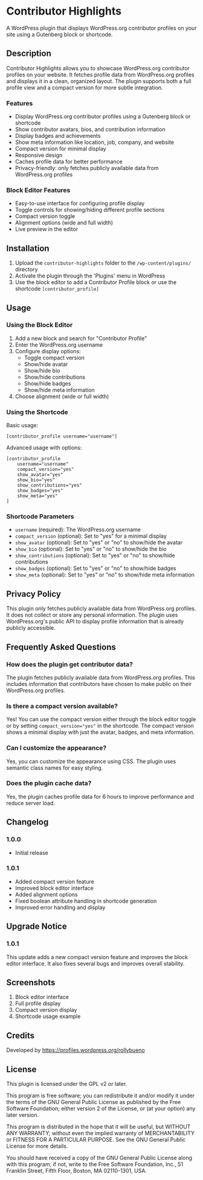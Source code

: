 # Contributor Highlights

A WordPress plugin that displays WordPress.org contributor profiles on your site using a Gutenberg block or shortcode.

## Description

Contributor Highlights allows you to showcase WordPress.org contributor profiles on your website. It fetches profile data from WordPress.org profiles and displays it in a clean, organized layout. The plugin supports both a full profile view and a compact version for more subtle integration.

### Features

- Display WordPress.org contributor profiles using a Gutenberg block or shortcode
- Show contributor avatars, bios, and contribution information
- Display badges and achievements
- Show meta information like location, job, company, and website
- Compact version for minimal display
- Responsive design
- Caches profile data for better performance
- Privacy-friendly: only fetches publicly available data from WordPress.org profiles

### Block Editor Features

- Easy-to-use interface for configuring profile display
- Toggle controls for showing/hiding different profile sections
- Compact version toggle
- Alignment options (wide and full width)
- Live preview in the editor

## Installation

1. Upload the `contributor-highlights` folder to the `/wp-content/plugins/` directory
2. Activate the plugin through the 'Plugins' menu in WordPress
3. Use the block editor to add a Contributor Profile block or use the shortcode `[contributor_profile]`

## Usage

### Using the Block Editor

1. Add a new block and search for "Contributor Profile"
2. Enter the WordPress.org username
3. Configure display options:
   - Toggle compact version
   - Show/hide avatar
   - Show/hide bio
   - Show/hide contributions
   - Show/hide badges
   - Show/hide meta information
4. Choose alignment (wide or full width)

### Using the Shortcode

Basic usage:
```
[contributor_profile username="username"]
```

Advanced usage with options:
```
[contributor_profile 
    username="username"
    compact_version="yes"
    show_avatar="yes"
    show_bio="yes"
    show_contributions="yes"
    show_badges="yes"
    show_meta="yes"
]
```

### Shortcode Parameters

- `username` (required): The WordPress.org username
- `compact_version` (optional): Set to "yes" for a minimal display
- `show_avatar` (optional): Set to "yes" or "no" to show/hide the avatar
- `show_bio` (optional): Set to "yes" or "no" to show/hide the bio
- `show_contributions` (optional): Set to "yes" or "no" to show/hide contributions
- `show_badges` (optional): Set to "yes" or "no" to show/hide badges
- `show_meta` (optional): Set to "yes" or "no" to show/hide meta information

## Privacy Policy

This plugin only fetches publicly available data from WordPress.org profiles. It does not collect or store any personal information. The plugin uses WordPress.org's public API to display profile information that is already publicly accessible.

## Frequently Asked Questions

### How does the plugin get contributor data?

The plugin fetches publicly available data from WordPress.org profiles. This includes information that contributors have chosen to make public on their WordPress.org profiles.

### Is there a compact version available?

Yes! You can use the compact version either through the block editor toggle or by setting `compact_version="yes"` in the shortcode. The compact version shows a minimal display with just the avatar, badges, and meta information.

### Can I customize the appearance?

Yes, you can customize the appearance using CSS. The plugin uses semantic class names for easy styling.

### Does the plugin cache data?

Yes, the plugin caches profile data for 6 hours to improve performance and reduce server load.

## Changelog

### 1.0.0
- Initial release

### 1.0.1
- Added compact version feature
- Improved block editor interface
- Added alignment options
- Fixed boolean attribute handling in shortcode generation
- Improved error handling and display

## Upgrade Notice

### 1.0.1
This update adds a new compact version feature and improves the block editor interface. It also fixes several bugs and improves overall stability.

## Screenshots

1. Block editor interface
2. Full profile display
3. Compact version display
4. Shortcode usage example

## Credits

Developed by https://profiles.wordpress.org/rollybueno

## License

This plugin is licensed under the GPL v2 or later.

This program is free software; you can redistribute it and/or
modify it under the terms of the GNU General Public License
as published by the Free Software Foundation; either version 2
of the License, or (at your option) any later version.

This program is distributed in the hope that it will be useful,
but WITHOUT ANY WARRANTY; without even the implied warranty of
MERCHANTABILITY or FITNESS FOR A PARTICULAR PURPOSE.  See the
GNU General Public License for more details.

You should have received a copy of the GNU General Public License
along with this program; if not, write to the Free Software
Foundation, Inc., 51 Franklin Street, Fifth Floor, Boston, MA  02110-1301, USA. 
